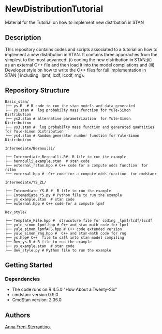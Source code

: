 # NewDistributionTutorial
Material for the Tutorial on how to implement new distrbution in STAN

## Description

This repository contains codes and scripts associated to a tutorial on how to 
implement a new distribution in STAN.
It contains three apporaches from the simplest to the most advanced: (i) coding 
the new distribution in STAN;(ii) as an
external C++ file and then load it into the model compilations and  (iii) Developer style
on how to write the C++ files for full implementation in STAN ( including _lpmf, lcdf, lccdf, rng).



##  Repository Structure
```
Basic_stan/
├── ys.R  # R code to run the stan models and data generated
├── ys.stan #  log probabilty mass function for Yule-Simon Distribution
├── ys2.stan # alternative parametrization  for Yule-Simon Distribution
├── ys3.stan #  log probabilty mass function and generated quantities for Yule-Simon Distribution
└── ys4.stan # Random generator number function for Yule-Simon Distribution

Intermediate/Bernoulli/ 

├── Intermediate_Bernoulli.R#  R file to run the example 
├── bernoulli_example.stan  # stan code
├── external_rstan.hpp # C++ code for a compute odds function  for rstan
└── external.hpp #  C++ code for a compute odds function  for cmdstanr 

Intermediate/YS_ZL/ 

├── Intemediate_YS.R #  R file to run the example 
├── Intemediate_YS.py # Python file to run the example 
├── ys_example.stan  # stan code
└── external.hpp # C++ code for a compute lpmf 

Dev_style/

├── Template_File.hpp #  strucuture file for coding _lpmf/lcdf/lccdf
├── yule_simon_lpmf.hpp # C++ and stan-math code for lpmf
├── yule_simon_lpmfAFS.hpp # C++ code extended version
├── yule_simon_rng.hpp #  C++ and stan-math code for rng
├── ys.hpp# C++  file to call into stan model compiling
├── Dev_ys.R # R file to run the example 
├── ys_example.stan  # stan code
└── dev_style.py # Python file to run the example

```

## Getting Started

### Dependencies

* The code runs on R 4.5.0 "How About a Twenty-Six"
* cmdstanr version 0.9.0
* CmdStan version: 2.36.0

## Authors

[Anna Freni Sterrantino](mailto:afrenisterrantino@turing.ac.uk).
